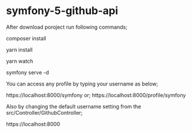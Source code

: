 # symfony-5-github-api


After download poroject run following commands;

composer install

yarn install

yarn watch

symfony serve -d

You can access any profile by typing your username as below;

https://localhost:8000/symfony or; https://localhost:8000/profile/symfony

Also by changing the default username setting from the src/Controller/GithubController;

https://localhost:8000
